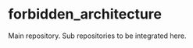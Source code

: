 forbidden_architecture
======================

Main repository. Sub repositories to be integrated here. 
